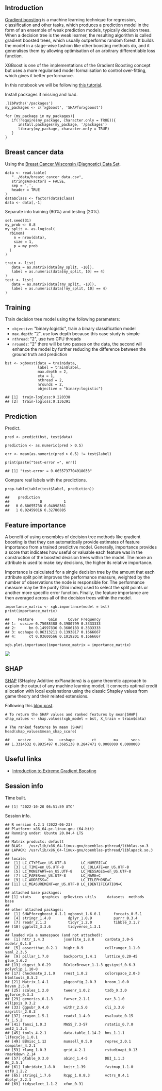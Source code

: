 Introduction
------------

[Gradient boosting](https://en.wikipedia.org/wiki/Gradient_boosting) is
a machine learning technique for regression, classification and other
tasks, which produces a prediction model in the form of an ensemble of
weak prediction models, typically decision trees. When a decision tree
is the weak learner, the resulting algorithm is called gradient boosted
trees, which usually outperforms random forest. It builds the model in a
stage-wise fashion like other boosting methods do, and it generalises
them by allowing optimisation of an arbitrary differentiable loss
function.

XGBoost is one of the implementations of the Gradient Boosting concept
but uses a more regularised model formalisation to control over-fitting,
which gives it better performance.

In this notebook we will be following [this
tutorial](https://xgboost.readthedocs.io/en/latest/R-package/xgboostPresentation.html).

Install packages if missing and load.

``` {.r}
.libPaths('/packages')
my_packages <- c('xgboost', 'SHAPforxgboost')

for (my_package in my_packages){
   if(!require(my_package, character.only = TRUE)){
      install.packages(my_package, '/packages')
      library(my_package, character.only = TRUE)
   }
}
```

Breast cancer data
------------------

Using the [Breast Cancer Wisconsin (Diagnostic) Data
Set](https://archive.ics.uci.edu/ml/datasets/Breast+Cancer+Wisconsin+(Diagnostic)).

``` {.r}
data <- read.table(
   "../data/breast_cancer_data.csv",
   stringsAsFactors = FALSE,
   sep = ',',
   header = TRUE
)
data$class <- factor(data$class)
data <- data[,-1]
```

Separate into training (80%) and testing (20%).

``` {.r}
set.seed(31)
my_prob <- 0.8
my_split <- as.logical(
  rbinom(
    n = nrow(data),
    size = 1,
    p = my_prob
  )
)

train <- list(
   data = as.matrix(data[my_split, -10]),
   label = as.numeric(data[my_split, 10] == 4)
)
test <- list(
   data = as.matrix(data[!my_split, -10]),
   label = as.numeric(data[!my_split, 10] == 4)
)
```

Training
--------

Train decision tree model using the following parameters:

-   `objective`: "binary:logistic", train a binary classification model
-   `max.depth`: "2", use low depth because this case study is simple
-   `nthread`: "2", use two CPU threads
-   `nrounds`: "2" there will be two passes on the data, the second will
    enhance the model by further reducing the difference between the
    ground truth and prediction

``` {.r}
bst <- xgboost(data = train$data,
               label = train$label,
               max.depth = 2,
               eta = 1,
               nthread = 2,
               nrounds = 2,
               objective = "binary:logistic")
```

    ## [1]  train-logloss:0.228338 
    ## [2]  train-logloss:0.136391

Prediction
----------

Predict.

``` {.r}
pred <- predict(bst, test$data)

prediction <- as.numeric(pred > 0.5)

err <- mean(as.numeric(pred > 0.5) != test$label)

print(paste("test-error =", err))
```

    ## [1] "test-error = 0.0655737704918033"

Compare real labels with the predictions.

``` {.r}
prop.table(table(test$label, prediction))
```

    ##    prediction
    ##              0          1
    ##   0 0.60655738 0.04098361
    ##   1 0.02459016 0.32786885

Feature importance
------------------

A benefit of using ensembles of decision tree methods like gradient
boosting is that they can automatically provide estimates of feature
importance from a trained predictive model. Generally, importance
provides a score that indicates how useful or valuable each feature was
in the construction of the boosted decision trees within the model. The
more an attribute is used to make key decisions, the higher its relative
importance.

Importance is calculated for a single decision tree by the amount that
each attribute split point improves the performance measure, weighted by
the number of observations the node is responsible for. The performance
measure may be the purity (Gini index) used to select the split points
or another more specific error function. Finally, the feature importance
are then averaged across all of the decision trees within the model.

``` {.r}
importance_matrix <- xgb.importance(model = bst)
print(importance_matrix)
```

    ##    Feature       Gain     Cover Frequency
    ## 1:  ucsize 0.75088388 0.3980799 0.3333333
    ## 2:      bn 0.14997836 0.3606183 0.3333333
    ## 3: ucshape 0.06313211 0.1393817 0.1666667
    ## 4:      ct 0.03600566 0.1019201 0.1666667

``` {.r}
xgb.plot.importance(importance_matrix = importance_matrix)
```

![](img/feature_importance-1.png)

SHAP
----

[SHAP](https://shap.readthedocs.io/en/latest/) (SHapley Additive
exPlanations) is a game theoretic approach to explain the output of any
machine learning model. It connects optimal credit allocation with local
explanations using the classic Shapley values from game theory and their
related extensions.

Following this [blog
post](https://liuyanguu.github.io/post/2019/07/18/visualization-of-shap-for-xgboost/).

``` {.r}
# To return the SHAP values and ranked features by mean|SHAP|
shap_values <- shap.values(xgb_model = bst, X_train = train$data)

# The ranked features by mean |SHAP|
head(shap_values$mean_shap_score)
```

    ##    ucsize        bn   ucshape        ct        ma      secs 
    ## 1.3314532 0.8935497 0.3685138 0.2847471 0.0000000 0.0000000

Useful links
------------

-   [Introduction to Extreme Gradient
    Boosting](https://blog.exploratory.io/introduction-to-extreme-gradient-boosting-in-exploratory-7bbec554ac7)

Session info
------------

Time built.

    ## [1] "2022-10-20 06:51:59 UTC"

Session info.

    ## R version 4.2.1 (2022-06-23)
    ## Platform: x86_64-pc-linux-gnu (64-bit)
    ## Running under: Ubuntu 20.04.4 LTS
    ## 
    ## Matrix products: default
    ## BLAS:   /usr/lib/x86_64-linux-gnu/openblas-pthread/libblas.so.3
    ## LAPACK: /usr/lib/x86_64-linux-gnu/openblas-pthread/liblapack.so.3
    ## 
    ## locale:
    ##  [1] LC_CTYPE=en_US.UTF-8       LC_NUMERIC=C              
    ##  [3] LC_TIME=en_US.UTF-8        LC_COLLATE=en_US.UTF-8    
    ##  [5] LC_MONETARY=en_US.UTF-8    LC_MESSAGES=en_US.UTF-8   
    ##  [7] LC_PAPER=en_US.UTF-8       LC_NAME=C                 
    ##  [9] LC_ADDRESS=C               LC_TELEPHONE=C            
    ## [11] LC_MEASUREMENT=en_US.UTF-8 LC_IDENTIFICATION=C       
    ## 
    ## attached base packages:
    ## [1] stats     graphics  grDevices utils     datasets  methods   base     
    ## 
    ## other attached packages:
    ##  [1] SHAPforxgboost_0.1.1 xgboost_1.6.0.1      forcats_0.5.1       
    ##  [4] stringr_1.4.0        dplyr_1.0.9          purrr_0.3.4         
    ##  [7] readr_2.1.2          tidyr_1.2.0          tibble_3.1.7        
    ## [10] ggplot2_3.3.6        tidyverse_1.3.1     
    ## 
    ## loaded via a namespace (and not attached):
    ##  [1] httr_1.4.3         jsonlite_1.8.0     carData_3.0-5      modelr_0.1.8      
    ##  [5] assertthat_0.2.1   highr_0.9          cellranger_1.1.0   yaml_2.3.5        
    ##  [9] pillar_1.7.0       backports_1.4.1    lattice_0.20-45    glue_1.6.2        
    ## [13] digest_0.6.29      RColorBrewer_1.1-3 ggsignif_0.6.3     polyclip_1.10-0   
    ## [17] checkmate_2.1.0    rvest_1.0.2        colorspace_2.0-3   htmltools_0.5.2   
    ## [21] Matrix_1.4-1       pkgconfig_2.0.3    broom_1.0.0        haven_2.5.0       
    ## [25] scales_1.2.0       tweenr_1.0.2       tzdb_0.3.0         ggforce_0.3.3     
    ## [29] generics_0.1.3     farver_2.1.1       car_3.1-0          ellipsis_0.3.2    
    ## [33] ggpubr_0.4.0       withr_2.5.0        cli_3.3.0          magrittr_2.0.3    
    ## [37] crayon_1.5.1       readxl_1.4.0       evaluate_0.15      fs_1.5.2          
    ## [41] fansi_1.0.3        MASS_7.3-57        rstatix_0.7.0      xml2_1.3.3        
    ## [45] tools_4.2.1        data.table_1.14.2  hms_1.1.1          lifecycle_1.0.1   
    ## [49] BBmisc_1.12        munsell_0.5.0      reprex_2.0.1       compiler_4.2.1    
    ## [53] rlang_1.0.3        grid_4.2.1         rstudioapi_0.13    rmarkdown_2.14    
    ## [57] gtable_0.3.0       abind_1.4-5        DBI_1.1.3          R6_2.5.1          
    ## [61] lubridate_1.8.0    knitr_1.39         fastmap_1.1.0      utf8_1.2.2        
    ## [65] stringi_1.7.6      Rcpp_1.0.8.3       vctrs_0.4.1        dbplyr_2.2.1      
    ## [69] tidyselect_1.1.2   xfun_0.31
